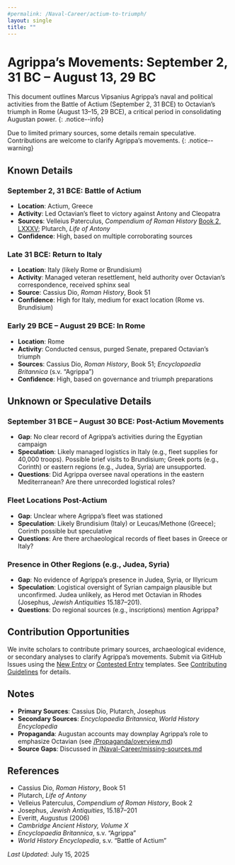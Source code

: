 ```yaml
---
#permalink: /Naval-Career/actium-to-triumph/
layout: single
title: ""
---
```


# Agrippa’s Movements: September 2, 31 BC – August 13, 29 BC

This document outlines Marcus Vipsanius Agrippa’s naval and political activities from the Battle of Actium (September 2, 31 BCE) to Octavian’s triumph in Rome (August 13–15, 29 BCE), a critical period in consolidating Augustan power.
{: .notice--info}

Due to limited primary sources, some details remain speculative. Contributions are welcome to clarify Agrippa’s movements.
{: .notice--warning}

## Known Details

### September 2, 31 BCE: Battle of Actium

- **Location**: Actium, Greece
- **Activity**: Led Octavian’s fleet to victory against Antony and Cleopatra
- **Sources**: Velleius Paterculus, *Compendium of Roman History* [Book 2, LXXXV](https://penelope.uchicago.edu/Thayer/E/Roman/Texts/Velleius_Paterculus/2C*.html#85); Plutarch, *Life of Antony*
- **Confidence**: High, based on multiple corroborating sources

### Late 31 BCE: Return to Italy

- **Location**: Italy (likely Rome or Brundisium)
- **Activity**: Managed veteran resettlement, held authority over Octavian’s correspondence, received sphinx seal
- **Source**: Cassius Dio, *Roman History*, Book 51
- **Confidence**: High for Italy, medium for exact location (Rome vs. Brundisium)

### Early 29 BCE – August 29 BCE: In Rome

- **Location**: Rome
- **Activity**: Conducted census, purged Senate, prepared Octavian’s triumph
- **Sources**: Cassius Dio, *Roman History*, Book 51; *Encyclopaedia Britannica* (s.v. “Agrippa”)
- **Confidence**: High, based on governance and triumph preparations

## Unknown or Speculative Details

### September 31 BCE – August 30 BCE: Post-Actium Movements

- **Gap**: No clear record of Agrippa’s activities during the Egyptian campaign
- **Speculation**: Likely managed logistics in Italy (e.g., fleet supplies for 40,000 troops). Possible brief visits to Brundisium; Greek ports (e.g., Corinth) or eastern regions (e.g., Judea, Syria) are unsupported.
- **Questions**: Did Agrippa oversee naval operations in the eastern Mediterranean? Are there unrecorded logistical roles?

### Fleet Locations Post-Actium

- **Gap**: Unclear where Agrippa’s fleet was stationed
- **Speculation**: Likely Brundisium (Italy) or Leucas/Methone (Greece); Corinth possible but speculative
- **Questions**: Are there archaeological records of fleet bases in Greece or Italy?

### Presence in Other Regions (e.g., Judea, Syria)

- **Gap**: No evidence of Agrippa’s presence in Judea, Syria, or Illyricum
- **Speculation**: Logistical oversight of Syrian campaign plausible but unconfirmed. Judea unlikely, as Herod met Octavian in Rhodes (Josephus, *Jewish Antiquities* 15.187–201).
- **Questions**: Do regional sources (e.g., inscriptions) mention Agrippa?

## Contribution Opportunities

We invite scholars to contribute primary sources, archaeological evidence, or secondary analyses to clarify Agrippa’s movements. Submit via GitHub Issues using the [New Entry](https://github.com/davidrstansfield/Agrippas-Naval-Legacy/issues/new?template=new_entry.md) or [Contested Entry](https://github.com/davidrstansfield/Agrippas-Naval-Legacy/issues/new?template=contested_entry.md) templates. See [Contributing Guidelines](../Contributing/guidelines.md) for details.

## Notes

- **Primary Sources**: Cassius Dio, Plutarch, Josephus
- **Secondary Sources**: *Encyclopaedia Britannica*, *World History Encyclopedia*
- **Propaganda**: Augustan accounts may downplay Agrippa’s role to emphasize Octavian (see [/Propaganda/overview.md](../Propaganda/overview.md))
- **Source Gaps**: Discussed in [/Naval-Career/missing-sources.md](../Naval-Career/missing-sources.md)

## References

- Cassius Dio, *Roman History*, Book 51
- Plutarch, *Life of Antony*
- Velleius Paterculus, *Compendium of Roman History*, Book 2
- Josephus, *Jewish Antiquities*, 15.187–201
- Everitt, *Augustus* (2006)
- *Cambridge Ancient History, Volume X*
- *Encyclopaedia Britannica*, s.v. “Agrippa”
- *World History Encyclopedia*, s.v. “Battle of Actium”

*Last Updated*: July 15, 2025
